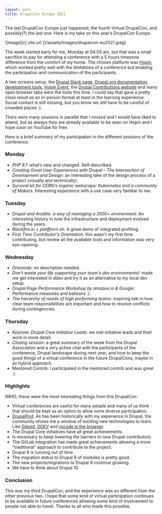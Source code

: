 ```yaml
---
layout: post
title: DrupalCon Europe 2021
---
```


The last DrupalCon Europe just happened, the fourth Virtual DrupalCon, and possibly(?) the last one. Here is my take on this year’s DrupalCon Europe.
<!--more-->

![image]({{ site.url }}/assets/images/drupalcon-eu2021.jpeg)

The week started early for me, Monday at 04:00 am, but that was a small sacrifice to pay for attending a conference with a 5 hours timezone difference from the comfort of my home. The chosen platform was [Hopin](https://hopin.com/), which worked pretty well with the limitations of a conference but enabling the participation and communication of the participants.

A two screens setup, the [Drupal Slack page](https://drupal.org/slack), [Drupal.org documentation](https://www.drupal.org/docs/), [development tools](https://www.drupal.org/tools), [Hopin Event](https://app.hopin.com/events/drupalcon-europe-2021/), the [Drupal Contributions website](https://drupalcontributions.opensocial.site/) and many open browser tabs were the tools this time. I could say that gave a pretty close result as an in-person format at least in the learning experience.
Social contact is still missing, but you know we still have to be careful of crowded places :). 

There were many sessions in parallel that I missed and I would have liked to attend, but as always they are already available to be seen on Hopin and I hope soon on YouTube for free.

Here is a brief summary of my participation in the different sessions of the conference.


### Monday

- *PHP 8.1:* what’s new and changed. Self-described.
- *Creating Great User Experiences with Drupal – The Intersection of Development and Design:* an interesting take of the design process of a project (visually and technically).
- *Survival kit for CERN's organic webscape: Kubernetes and a community of Makers.* Interesting experience with a use case very familiar to me.

### Tuesday

- *Drupal and Ansible: a way of managing a 2000+ environment:* An interesting history in how the infrastructure and deployment evolved during the years.
- *Blackfire.io + platfform.sh.* A great demo of integrated profiling.
- *First Time Contributor's Orientation:* this wasn’t my first time contributing, but review all the available tools and information was very eye-opening.

### Wednesday

- *Driesnote:* no description needed.
- *Don't waste your life supporting your team's dev environments!:* made me get interested in *ddev* and try it as an alternative to my local dev setup.
- *Drupal Page Performance Workshop by amazee.io & Google:* Performance measures and balloons :).
- *The hierarchy of needs of high performing teams:* inspiring talk in how clear team responsibilities are important and how to resolve conflicts during contingencies.

### Thursday

- *Keynote: Drupal Core Initiative Leads:* we met initiative leads and their work in more detail.
- *Closing session:* a great summary of the week from the *Drupal Association* and a very active chat with the participants of the conference, Drupal landscape during next year, and how to keep the good things of a virtual conference in the future DrupalCons, maybe in an hybrid approach.
- Mentored Contrib: I participated in the mentored contrib and was great :).

### Highlights

IMHO, these were the most interesting things from this DrupalCon:

* Virtual conferences are useful for many people and many of us think that should be kept as an option to allow more diverse participation.
* [DrupalPod](https://www.drupal.org/drupalpod). As has been historically with my experience in Drupal, the community shows me a window of exciting new technologies to learn. Like [Gitpod](https://www.gitpod.io/), [DDEV](https://ddev.readthedocs.io/) and [vscode in the browser](https://www.gitpod.io/blog/openvscode-server-launch).
* The Drupal Core initiatives have all great achievements.
* Is necessary to keep lowering the barriers to new Drupal contributors.
* The GitLab integration has made great achievements allowing a more "traditional" approach to contribute to the project.
* Drupal 8 is running out of time.
* The migration status to Drupal 9 of modules is pretty good.
* The new projects/migrations to Drupal 9 continue growing.
* We have to think about Drupal 10.


### Conclusion

This was my third DrupalCon, and the experience was so different from the other previous two. I hope that some kind of virtual participation continues to be available in future conferences allowing some kind of involvement to people not able to travel. Thanks to all who made this possible.
